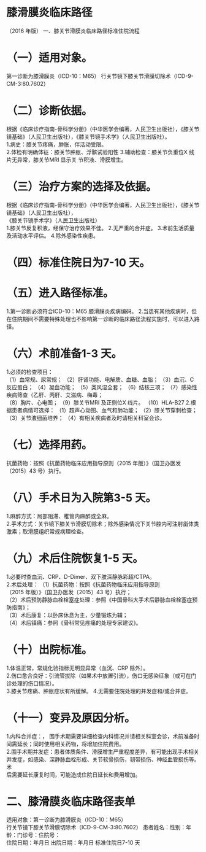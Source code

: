 # 膝滑膜炎临床路径  
（2016 年版） 一、膝关节滑膜炎临床路径标准住院流程  
# （一）适用对象。  
第一诊断为膝滑膜炎（ICD-10：M65） 行关节镜下膝关节滑膜切除术（ICD-9-CM-3:80.7602）  
# （二）诊断依据。  
根据《临床诊疗指南-骨科学分册》（中华医学会编著，人民卫生出版社），《膝关节镜基础》（人民卫生出版社），《膝关节镜手术学》（人民卫生出版社）。  
1.病史：膝关节疼痛，肿胀，伴活动受限。  
2.体检有明确体征：膝关节肿胀、浮髌试验阳性 3.辅助检查：膝关节负重位X 线片无异常，膝关节MRI 显示关 节积液、滑膜增生。  
# （三）治疗方案的选择及依据。  
根据《临床诊疗指南-骨科学分册》（中华医学会编著，人民卫生出版社），《膝关节镜基础》（人民卫生出版社），  
《膝关节镜手术学》（人民卫生出版社）  
1.膝关节反复积液，经保守治疗效果不佳。 2.无严重的合并症。 3.术前生活质量及活动水平评估。 4.除外感染性疾患。  
# （四）标准住院日为7-10 天。  
# （五）进入路径标准。  
1.第一诊断必须符合ICD-10：M65 膝滑膜炎疾病编码。 2.当患有其他疾病时，但在住院期间不需要特殊处理也不影响第一诊断的临床路径流程实施时，可以进入路径。  
# （六）术前准备1-3 天。  
1.必须的检查项目：  
（1）血常规、尿常规； （2）肝肾功能、电解质、血糖、血脂； （3）血沉、C 反应蛋白； （4）凝血功能； （5）类风湿全套； （6）结核三项； （7）感染性疾病筛查（乙肝、丙肝、艾滋病、梅毒；  
（8）胸片、心电图； （9）膝关节MRI 及正侧位X 线片。  （10）HLA-B27  2.根据患者病情可选择： （1）超声心动图、血气和肺功能； （2）膝关节穿刺检查； （3）关节液细菌培养； （4）有相关疾病者及时请相关科室会诊。  
# （七）选择用药。  
抗菌药物：按照《抗菌药物临床应用指导原则（2015 年版）》（国卫办医发〔2015〕43 号）执行。  
# （八）手术日为入院第3-5 天。  
1.麻醉方式：局部阻滞、椎管内麻醉或全麻。  
2.手术方式：关节镜下膝关节滑膜切除术；除外感染情况下关节腔内可注射甾体类激素；取滑膜组织常规病理检查。  
# （九）术后住院恢复1-5 天。  
1.必要时查血沉、CRP、D-Dimer、双下肢深静脉彩超/CTPA。  
2.术后处理： （1）抗菌药物：按照《抗菌药物临床应用指导原则  
（2015 年版）》（国卫办医发〔2015〕43 号）执行；  
（2）术后预防静脉血栓栓塞症处理：参照《中国骨科大手术后静脉血栓栓塞症预防指南》；  
（3）术后康复：以卧床休息为主，少量锻炼为辅；  
（4）术后镇痛：参照《骨科常见疼痛的处理专家建议》。  
# （十）出院标准。  
1.体温正常，常规化验指标无明显异常（血沉、CRP 除外）。  
2.伤口愈合良好：引流管拔除（如果术中放置引流），伤口无感染征象（或可在门诊处理的伤口情况）。  
3.膝关节疼痛、肿胀症状有所缓解。 4.无需要住院处理的并发症和/或合并症。  
# （十一）变异及原因分析。  
1.内科合并症：， 围手术期需要详细检查内科情况并请相关科室会诊，术前准备时间需延长；同时使用相关药物，将增加住院费用。  
2.围手术期并发症：患者体质条件、滑膜增生严重程度差异，有可能出现手术相关并发症，如感染、深静脉血栓形成、关节软骨损伤，韧带损伤、神经血管损伤等。术  
后需要延长康复时间，可能造成住院日延长和费用增加。  
# 二、膝滑膜炎临床路径表单  
适用对象：第一诊断为膝滑膜炎（ICD-10：M65）  
行关节镜下膝关节滑膜切除术（ICD-9-CM-3:80.7602） 患者姓名：性别：年龄：门诊号：住院号：  
住院日期：年月日     出院日期：年月日   标准住院日7-10 天  
